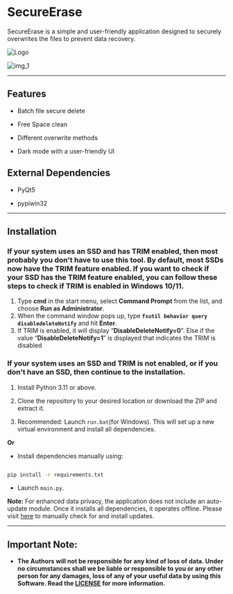 
# SecureErase

  

SecureErase is a simple and user-friendly application designed to securely overwrites the files to prevent data recovery.

  

![Logo](https://github.com/sdmdg/secure-erase/assets/151946448/93240327-dd76-4a80-8849-24ca14ef6c46)

  

![img_1](https://github.com/sdmdg/secure-erase/assets/151946448/bff078af-eb49-46f5-8dbc-63a3fbf2fccc)

  

---

  

## Features

  

* Batch file secure delete

* Free Space clean

* Different overwrite methods

* Dark mode with a user-friendly UI

  
  

## External Dependencies

  

* PyQt5

* pypiwin32

  

---

  

## Installation

### If your system uses an SSD and has TRIM enabled, then most probably you don't have to use this tool. By default, most SSDs now have the TRIM feature enabled. If you want to check if your SSD has the TRIM feature enabled, you can follow these steps to check if TRIM is enabled in Windows 10/11.

1. Type  **cmd** in the start menu, select  **Command Prompt** from the list, and choose **Run as Administrator**.
2. When the command window pops up, type **`fsutil behavior query disabledeleteNotify`** and hit  **Enter**.
3. If TRIM is enabled, it will display “**DisableDeleteNotify=0**”. Else if the value “**DisableDeleteNotify=1**” is displayed that indicates the TRIM is disabled
  
### If your system uses an SSD and TRIM is not enabled, or if you don't have an SSD, then continue to the installation.

1. Install Python 3.11 or above.

2. Clone the repository to your desired location or download the ZIP and extract it.

3. Recommended: Launch `run.bat`(for Windows). This will set up a new virtual environment and install all dependencies.

  

**Or**

  

- Install dependencies manually using:

```bash

pip install -r requirements.txt

```

- Launch `main.py`.

  
  

**Note:** For enhanced data privacy, the application does not include an auto-update module. Once it installs all dependencies, it operates offline. Please visit [here](https://github.com/sdmdg/secure-erase/) to manually check for and install updates.

  

---

  

## Important Note:

  

-  **The Authors will not be responsible for any kind of loss of data. Under no circumstances shall we be liable or responsible to you or any other person for any damages, loss of any of your useful data by using this Software. Read the [LICENSE](https://github.com/sdmdg/secure-erase/blob/master/LICENSE) for more information.**